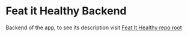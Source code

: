 # Feat it Healthy Backend

Backend of the app, to see its description visit [Feat It Healthy repo root](https://github.com/jigth/Feat-It-Healthy)
